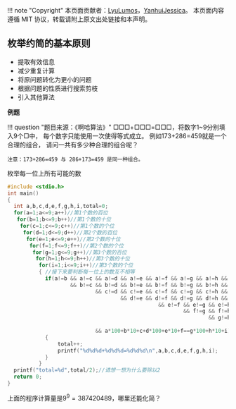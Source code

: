 !!! note "Copyright"
    本页面贡献者：[LyuLumos](https://github.com/LyuLumos)，[YanhuiJessica](https://github.com/YanhuiJessica)。
    本页面内容遵循 MIT 协议，转载请附上原文出处链接和本声明。

## 枚举约简的基本原则
- 提取有效信息
- 减少重复计算
- 将原问题转化为更小的问题
- 根据问题的性质进行搜索剪枝
- 引入其他算法



**例题**

!!! question "题目来源：《啊哈算法》"
    □□□+□□□=□□□，将数字1~9分别填入9个□中，
    每个数字只能使用一次使得等式成立。
    例如173+286=459就是一个合理的组合，
    请问一共有多少种合理的组合呢？

    注意：173+286=459 与 286+173=459 是同一种组合。



枚举每一位上所有可能的数
```cpp
#include <stdio.h>
int main()
{
  int a,b,c,d,e,f,g,h,i,total=0;
  for(a=1;a<=9;a++)//第1个数的百位
   for(b=1;b<=9;b++)//第1个数的十位
    for(c=1;c<=9;c++)//第1个数的个位
     for(d=1;d<=9;d++)//第2个数的百位
      for(e=1;e<=9;e++)//第2个数的十位
       for(f=1;f<=9;f++)//第2个数的个位
        for(g=1;g<=9;g++)//第3个数的百位
         for(h=1;h<=9;h++)//第3个数的十位
          for(i=1;i<=9;i++)//第3个数的个位
          { //接下来要判断每一位上的数互不相等
            if(a!=b && a!=c && a!=d && a!=e && a!=f && a!=g && a!=h && a!=i
                    && b!=c && b!=d && b!=e && b!=f && b!=g && b!=h && b!=i
                            && c!=d && c!=e && c!=f && c!=g && c!=h && c!=i
                                    && d!=e && d!=f && d!=g && d!=h && d!=i
                                                && e!=f && e!=g && e!=h && e!=i
                                                        && f!=g && f!=h && f!=i
                                                                && g!=h && g!=i
                                                                        && h!=i
                            && a*100+b*10+c+d*100+e*10+f==g*100+h*10+i)
            {
                total++;
                printf("%d%d%d+%d%d%d=%d%d%d\n",a,b,c,d,e,f,g,h,i);
            }
          }
  printf("total=%d",total/2);//请想一想为什么要除以2
  return 0;
}
```


上面的程序计算量是$9^9=387 420 489$，哪里还能化简？
